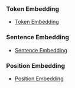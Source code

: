### Token Embedding
- [Token Embedding](Token_Embedding/token_embedding.md)

### Sentence Embedding
- [Sentence Embedding](Sentence_Embedding/sentence_embedding.md)

### Position Embedding
- [Position Embedding](Position_Embedding/position_embedding.md)

